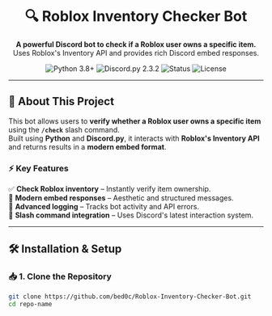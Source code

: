 <h1 align="center">🔍 Roblox Inventory Checker Bot</h1>
<p align="center">
    <b>A powerful Discord bot to check if a Roblox user owns a specific item.</b><br>
    Uses Roblox's Inventory API and provides rich Discord embed responses.
</p>

<p align="center">
    <img src="https://img.shields.io/badge/Python-3.8+-blue.svg" alt="Python 3.8+">
    <img src="https://img.shields.io/badge/Discord.py-2.3.2-blue.svg" alt="Discord.py 2.3.2">
    <img src="https://img.shields.io/badge/Status-Online-brightgreen.svg" alt="Status">
    <img src="https://img.shields.io/github/license/bed0c/Roblox-Inventory-Checker-Bot.svg" alt="License">
</p>

---

## 📌 About This Project
This bot allows users to **verify whether a Roblox user owns a specific item** using the **`/check`** slash command.  
Built using **Python** and **Discord.py**, it interacts with **Roblox's Inventory API** and returns results in a **modern embed format**.

### ⚡ Key Features
✅ **Check Roblox inventory** – Instantly verify item ownership.  
🎨 **Modern embed responses** – Aesthetic and structured messages.  
📡 **Advanced logging** – Tracks bot activity and API errors.  
🚀 **Slash command integration** – Uses Discord's latest interaction system.  

---

## 🛠️ Installation & Setup

### 📥 1. Clone the Repository
```sh
git clone https://github.com/bed0c/Roblox-Inventory-Checker-Bot.git
cd repo-name
